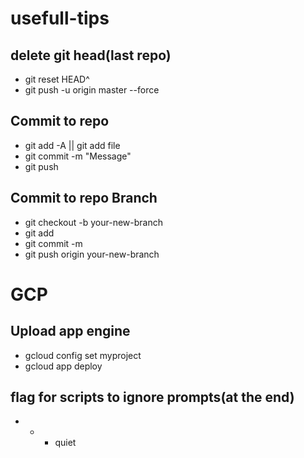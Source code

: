 # usefull-tips


## delete git head(last repo)

- git reset HEAD^
- git push -u origin master --force
 
## Commit to repo
- git add -A || git add file
- git commit -m "Message"
- git push

## Commit to repo Branch
- git checkout -b your-new-branch
- git add <files>
- git commit -m <message>
- git push origin your-new-branch

# GCP
## Upload app engine
- gcloud config set myproject
- gcloud app deploy

## flag for scripts to ignore prompts(at the end) 
- - - quiet
